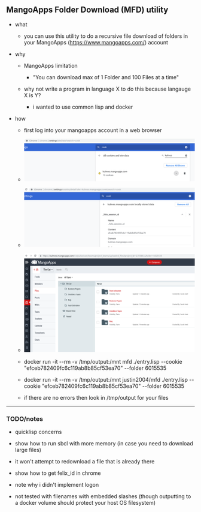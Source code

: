 ## MangoApps Folder Download (MFD) utility

- what

    - you can use this utility to do a recursive file download of folders in your MangoApps (https://www.mangoapps.com/) account

- why

    - MangoApps limitation

        - "You can download max of 1 Folder and 100 Files at a time"

    - why not write a program in language X to do this because langauge X is Y?

        - i wanted to use common lisp and docker


- how

    - first log into your mangoapps account in a web browser

    - ![](media/1.png)

    - ![](media/2.png)

    - ![](media/3.png)

    - docker run -it --rm  -v /tmp/output:/mnt  mfd ./entry.lisp --cookie "efceb782409fc6c119ab8b85cf53ea70" --folder 6015535

    - docker run -it --rm  -v /tmp/output:/mnt  justin2004/mfd ./entry.lisp --cookie "efceb782409fc6c119ab8b85cf53ea70" --folder 6015535

    - if there are no errors then look in /tmp/output for your files


---

### TODO/notes 

- quicklisp concerns

- show how to run sbcl with more memory (in case you need to download large files)

- it won't attempt to redownload a file that is already there

- show how to get felix_id in chrome

- note why i didn't implement logon

- not tested with filenames with embedded slashes (though outputting to a docker volume should protect your host OS filesystem)
